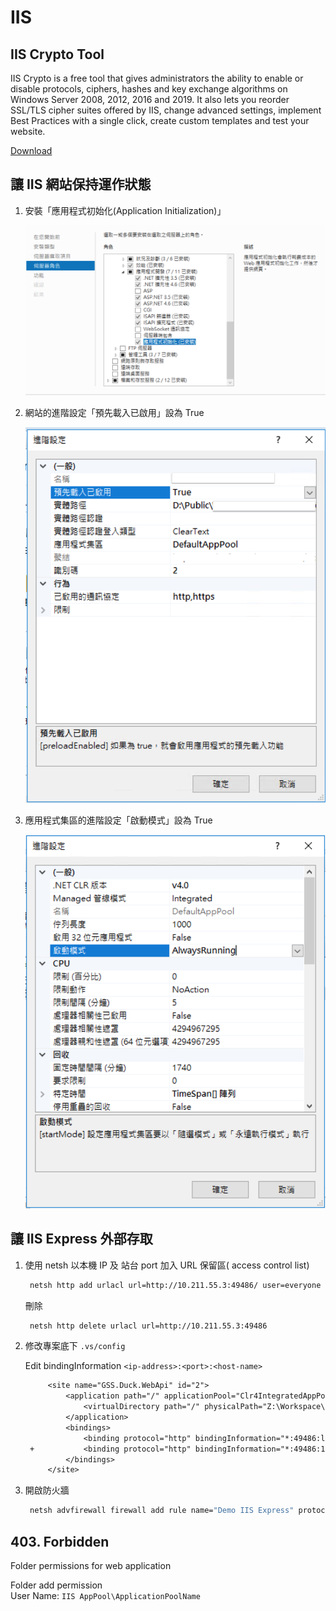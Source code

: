 # IIS

## IIS Crypto Tool

IIS Crypto is a free tool that gives administrators the ability to enable or disable protocols, ciphers, hashes and key exchange algorithms on Windows Server 2008, 2012, 2016 and 2019. It also lets you reorder SSL/TLS cipher suites offered by IIS, change advanced settings, implement Best Practices with a single click, create custom templates and test your website.

[Download](https://www.nartac.com/Products/IISCrypto/Download)

## 讓 IIS 網站保持運作狀態

1. 安裝「應用程式初始化\(Application Initialization\)」

    ![image](../.gitbook/assets/setting-with-install.png)

2. 網站的進階設定「預先載入已啟用」設為 True

    ![image](../.gitbook/assets/website-setting.png)

3. 應用程式集區的進階設定「啟動模式」設為 True

    ![image](../.gitbook/assets/application-setting-alwaysrunning.png)

## 讓 IIS Express 外部存取

1. 使用 netsh 以本機 IP 及 站台 port 加入 URL 保留區\( access control list\)

   ```bash
    netsh http add urlacl url=http://10.211.55.3:49486/ user=everyone
   ```

   刪除

   ```bash
    netsh http delete urlacl url=http://10.211.55.3:49486
   ```

2. 修改專案底下 `.vs/config`

   Edit bindingInformation `<ip-address>:<port>:<host-name>`

   ```diff
        <site name="GSS.Duck.WebApi" id="2">
            <application path="/" applicationPool="Clr4IntegratedAppPool">
                <virtualDirectory path="/" physicalPath="Z:\Workspace\BizForm\duck\src\GSS.Duck.WebApi" />
            </application>
            <bindings>
                <binding protocol="http" bindingInformation="*:49486:localhost" />
    +           <binding protocol="http" bindingInformation="*:49486:10.211.55.4" />
            </bindings>
        </site>
   ```

3. 開啟防火牆

   ```bash
    netsh advfirewall firewall add rule name="Demo IIS Express" protocol=TCP dir=in localport=49486 action=allow
   ```

## 403. Forbidden

Folder permissions for web application

Folder add permission  
User Name: `IIS AppPool\ApplicationPoolName`

